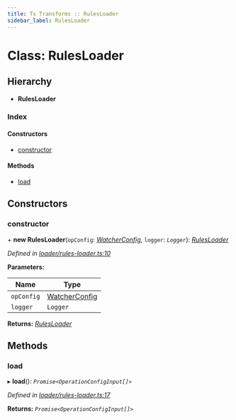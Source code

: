 ```yaml
---
title: Ts Transforms :: RulesLoader
sidebar_label: RulesLoader
---
```


# Class: RulesLoader

## Hierarchy

* **RulesLoader**

### Index

#### Constructors

* [constructor](rulesloader.md#constructor)

#### Methods

* [load](rulesloader.md#load)

## Constructors

###  constructor

\+ **new RulesLoader**(`opConfig`: *[WatcherConfig](../interfaces/watcherconfig.md)*, `logger`: *`Logger`*): *[RulesLoader](rulesloader.md)*

*Defined in [loader/rules-loader.ts:10](https://github.com/terascope/teraslice/blob/6e018493/packages/ts-transforms/src/loader/rules-loader.ts#L10)*

**Parameters:**

Name | Type |
------ | ------ |
`opConfig` | [WatcherConfig](../interfaces/watcherconfig.md) |
`logger` | `Logger` |

**Returns:** *[RulesLoader](rulesloader.md)*

## Methods

###  load

▸ **load**(): *`Promise<OperationConfigInput[]>`*

*Defined in [loader/rules-loader.ts:17](https://github.com/terascope/teraslice/blob/6e018493/packages/ts-transforms/src/loader/rules-loader.ts#L17)*

**Returns:** *`Promise<OperationConfigInput[]>`*
